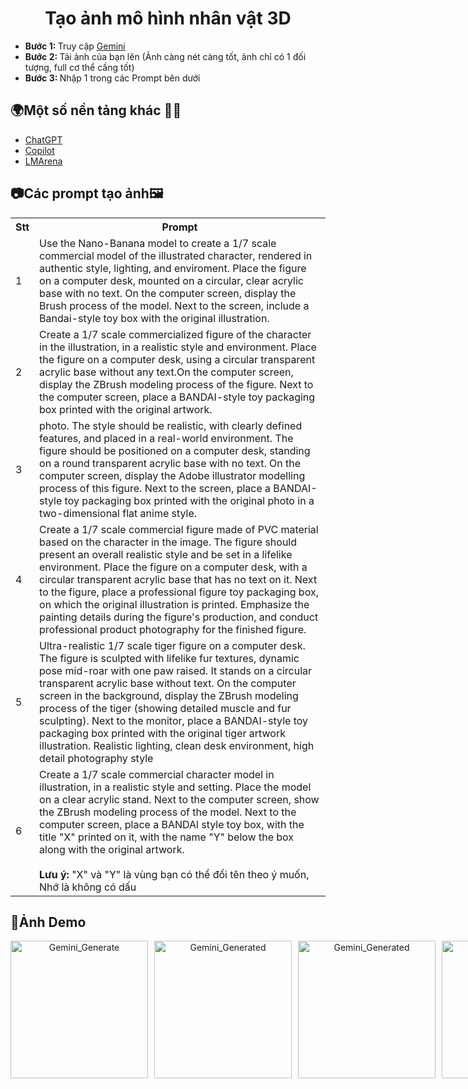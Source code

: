 <div align="center">
  <h1> Tạo ảnh mô hình nhân vật 3D </h1>
</div>

<ul>
  <li><strong>Bước 1: </strong>Truy cập <a href="https://gemini.google.com/">Gemini</a></li>
  <li><strong>Bước 2: </strong>Tải ảnh của bạn lên (Ảnh càng nét càng tốt, ảnh chỉ có 1 đối tượng, full cơ thể cầng tốt)</li>
  <li><strong>Bước 3: </strong>Nhập 1 trong các Prompt bên dưới</li>
</ul>

<h2>🌍Một số nền tảng khác 🧑‍💻</h2>
<ul>
  <li><a href="https://chatgpt.com/">ChatGPT</a></li>
  <li><a href="https://copilot.microsoft.com/">Copilot</a></li>
  <li><a href="https://lmarena.ai/">LMArena</a></li>
</ul>

<h2>📷Các prompt tạo ảnh🖼️</h2>
<table style="width: 100%; border-collapse: collapse;">
  <tr>
    <th>Stt</th>
    <th>Prompt</th>
  </tr>
  <tr>
    <td>1</td>
    <td>Use the Nano-Banana model to create a 1/7 scale commercial model of the illustrated character, rendered in authentic style, lighting, and enviroment.
Place the figure on a computer desk, mounted on a circular, clear acrylic base with no text. On the computer screen, display the Brush process of the model. Next to the screen, include a Bandai-style toy box with the original illustration.</td>
  </tr>
    <tr>
    <td>2</td>
    <td>Create a 1/7 scale commercialized figure of the character in the illustration, in a realistic style and environment. Place the figure on a computer desk, using a circular transparent acrylic base without any text.On the computer screen, display the ZBrush modeling process of the figure. Next to the computer screen, place a BANDAI-style toy packaging box printed with the original artwork.</td>
  </tr>
  <tr>
    <td>3</td>
    <td>photo. The style should be realistic, with clearly defined features, and placed in a real-world environment. The figure should be positioned on a computer desk, standing on a round transparent acrylic base with no text. On the computer screen, display the Adobe illustrator modelling process of this figure. Next to the screen, place a BANDAI-style toy packaging box printed with the original photo in a two-dimensional flat anime style.</td>
  </tr>
  <tr>
    <td>4</td>
    <td>Create a 1/7 scale commercial figure made of PVC material based on the character in the image. The figure should present an overall realistic style and be set in a lifelike environment. Place the figure on a computer desk, with a circular transparent acrylic base that has no text on it. Next to the figure, place a professional figure toy packaging box, on which the original illustration is printed. Emphasize the painting details during the figure's production, and conduct professional product photography for the finished figure.</td>
  </tr>
  <tr>
    <td>5</td>
    <td>Ultra-realistic 1/7 scale tiger figure on a computer desk. The figure is sculpted with lifelike fur textures, dynamic pose mid-roar with one paw raised. It stands on a circular transparent acrylic base without text. On the computer screen in the background, display the ZBrush modeling process of the tiger (showing detailed muscle and fur sculpting). Next to the monitor, place a BANDAI-style toy packaging box printed with the original tiger artwork illustration. Realistic lighting, clean desk environment, high detail photography style</td>
  </tr>
  <tr>
    <td>6</td>
    <td>Create a 1/7 scale commercial character model in illustration, in a realistic style and setting. Place the model on a clear acrylic stand. Next to the computer screen, show the ZBrush modeling process of the model. Next to the computer screen, place a BANDAl style toy box, with the title "X" printed on it, with the name "Y" below the box along with the original artwork.
      <br><br><strong>Lưu ý:</strong> "X" và "Y" là vùng bạn có thể đổi tên theo ý muốn, Nhớ là không có dấu
    </td>
  </tr>
</table>

<h2>📸Ảnh Demo</h2>
<div align="center" style="display: flex; gap: 10px;">
  <img width="220" src="https://github.com/user-attachments/assets/1869f669-476c-46ba-8aab-54b3a0584b8b" alt="Gemini_Generate" />
  <img width="220" src="https://github.com/user-attachments/assets/124ce297-c12e-4cf8-894c-d350ed13aeaa" alt="Gemini_Generated" />
  <img width="220" src="https://github.com/user-attachments/assets/738e06d6-accd-46a3-8aae-adc79ec8ad6b" alt="Gemini_Generated" />
  <img width="220" src="https://github.com/user-attachments/assets/2fce9473-e757-4d35-ab17-62d0e510cb43" alt="Gemini_Generated"/>
  <img width="220" src="https://github.com/user-attachments/assets/afb36c63-c9f0-4ac3-9293-14304a00a6cf" alt="Gemini_Generated" />
  <img width="220" src="https://github.com/user-attachments/assets/296a4319-9292-45c1-9e31-5f74eec4eb5e" alt="Gemini_Generated" />
  <img width="220" src="https://github.com/user-attachments/assets/ec57673e-d433-4265-afdd-eec287eaaa75" alt="Gemini_Generated" />
</div>


